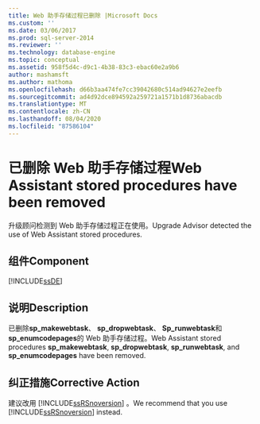 ```yaml
---
title: Web 助手存储过程已删除 |Microsoft Docs
ms.custom: ''
ms.date: 03/06/2017
ms.prod: sql-server-2014
ms.reviewer: ''
ms.technology: database-engine
ms.topic: conceptual
ms.assetid: 958f5d4c-d9c1-4b38-83c3-ebac60e2a9b6
author: mashamsft
ms.author: mathoma
ms.openlocfilehash: d66b3aa474fe7cc39042680c514ad94627e2eefb
ms.sourcegitcommit: ad4d92dce894592a259721a1571b1d8736abacdb
ms.translationtype: MT
ms.contentlocale: zh-CN
ms.lasthandoff: 08/04/2020
ms.locfileid: "87586104"
---
```

# <a name="web-assistant-stored-procedures-have-been-removed"></a><span data-ttu-id="45953-102">已删除 Web 助手存储过程</span><span class="sxs-lookup"><span data-stu-id="45953-102">Web Assistant stored procedures have been removed</span></span>
  <span data-ttu-id="45953-103">升级顾问检测到 Web 助手存储过程正在使用。</span><span class="sxs-lookup"><span data-stu-id="45953-103">Upgrade Advisor detected the use of Web Assistant stored procedures.</span></span>  
  
## <a name="component"></a><span data-ttu-id="45953-104">组件</span><span class="sxs-lookup"><span data-stu-id="45953-104">Component</span></span>  
 [!INCLUDE[ssDE](../../includes/ssde-md.md)]  
  
## <a name="description"></a><span data-ttu-id="45953-105">说明</span><span class="sxs-lookup"><span data-stu-id="45953-105">Description</span></span>  
 <span data-ttu-id="45953-106">已删除**sp_makewebtask**、 **sp_dropwebtask**、 **Sp_runwebtask**和**sp_enumcodepages**的 Web 助手存储过程。</span><span class="sxs-lookup"><span data-stu-id="45953-106">Web Assistant stored procedures **sp_makewebtask**, **sp_dropwebtask**, **sp_runwebtask**, and **sp_enumcodepages** have been removed.</span></span>  
  
## <a name="corrective-action"></a><span data-ttu-id="45953-107">纠正措施</span><span class="sxs-lookup"><span data-stu-id="45953-107">Corrective Action</span></span>  
 <span data-ttu-id="45953-108">建议改用 [!INCLUDE[ssRSnoversion](../../includes/ssrsnoversion-md.md)] 。</span><span class="sxs-lookup"><span data-stu-id="45953-108">We recommend that you use [!INCLUDE[ssRSnoversion](../../includes/ssrsnoversion-md.md)] instead.</span></span>  
  
  
